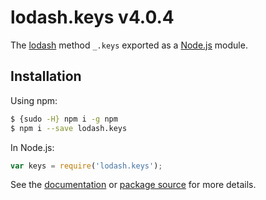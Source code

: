 # lodash.keys v4.0.4

The [lodash](https://lodash.com/) method `_.keys` exported as a [Node.js](https://nodejs.org/) module.

## Installation

Using npm:
```bash
$ {sudo -H} npm i -g npm
$ npm i --save lodash.keys
```

In Node.js:
```js
var keys = require('lodash.keys');
```

See the [documentation](https://lodash.com/docs#keys) or [package source](https://github.com/lodash/lodash/blob/4.0.4-npm-packages/lodash.keys) for more details.
